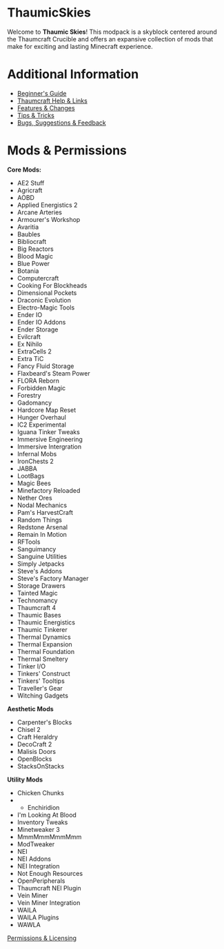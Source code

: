 # ThaumicSkies
Welcome to **Thaumic Skies**! This modpack is a skyblock centered around the Thaumcraft Crucible and offers an expansive collection of mods that make for exciting and lasting Minecraft experience. 

# Additional Information
* [Beginner's Guide](https://github.com/MyM-ModpackTeam/ThaumicSkies/blob/master/guide/Beginner's%20Guide.md)
* [Thaumcraft Help & Links](https://github.com/MyM-ModpackTeam/ThaumicSkies/blob/master/guide/Thaumcraft%20Help%20%26%20Links.md)
* [Features & Changes](https://github.com/MyM-ModpackTeam/ThaumicSkies/blob/master/guide/Features%20%26%20Changes.md)
* [Tips & Tricks](https://github.com/MyM-ModpackTeam/ThaumicSkies/blob/master/guide/Tips%20%26%20Tricks.md)
* [Bugs, Suggestions & Feedback](https://github.com/MyM-ModpackTeam/ThaumicSkies/issues)

# Mods & Permissions
**Core Mods:**
* AE2 Stuff  
* Agricraft  
* AOBD  
* Applied Energistics 2  
* Arcane Arteries  
* Armourer's Workshop  
* Avaritia  
* Baubles  
* Bibliocraft  
* Big Reactors  
* Blood Magic  
* Blue Power  
* Botania  
* Computercraft  
* Cooking For Blockheads  
* Dimensional Pockets  
* Draconic Evolution  
* Electro-Magic Tools  
* Ender IO  
* Ender IO Addons  
* Ender Storage  
* Evilcraft  
* Ex Nihilo  
* ExtraCells 2  
* Extra TiC  
* Fancy Fluid Storage  
* Flaxbeard's Steam Power  
* FLORA Reborn  
* Forbidden Magic  
* Forestry  
* Gadomancy  
* Hardcore Map Reset  
* Hunger Overhaul  
* IC2 Experimental  
* Iguana Tinker Tweaks  
* Immersive Engineering  
* Immersive Intergration  
* Infernal Mobs  
* IronChests 2  
* JABBA  
* LootBags  
* Magic Bees  
* Minefactory Reloaded  
* Nether Ores  
* Nodal Mechanics  
* Pam's HarvestCraft  
* Random Things  
* Redstone Arsenal  
* Remain In Motion  
* RFTools  
* Sanguimancy  
* Sanguine Utilities  
* Simply Jetpacks  
* Steve's Addons  
* Steve's Factory Manager  
* Storage Drawers  
* Tainted Magic  
* Technomancy  
* Thaumcraft 4  
* Thaumic Bases  
* Thaumic Energistics  
* Thaumic Tinkerer  
* Thermal Dynamics  
* Thermal Expansion  
* Thermal Foundation  
* Thermal Smeltery  
* Tinker I/O  
* Tinkers' Construct  
* Tinkers' Tooltips  
* Traveller's Gear  
* Witching Gadgets  

**Aesthetic Mods**
* Carpenter's Blocks  
* Chisel 2  
* Craft Heraldry  
* DecoCraft 2  
* Malisis Doors  
* OpenBlocks  
* StacksOnStacks  

**Utility Mods**
* Chicken Chunks  
* * Enchiridion  
* I'm Looking At Blood  
* Inventory Tweaks  
* Minetweaker 3  
* MmmMmmMmmMmm  
* ModTweaker  
* NEI  
* NEI Addons  
* NEI Integration  
* Not Enough Resources  
* OpenPeripherals  
* Thaumcraft NEI Plugin  
* Vein Miner  
* Vein Miner Integration  
* WAILA  
* WAILA Plugins  
* WAWLA  

[Permissions & Licensing](https://docs.google.com/spreadsheets/d/1rqOnc2B9PHJvm6slR8RRs7aNoI_KgYVxJQlU2uLOFf0/edit#gid=0&vpid=A1)
